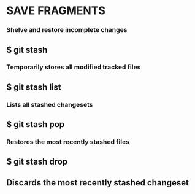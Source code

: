 # SAVE FRAGMENTS

### Shelve and restore incomplete changes

## \$ git stash

### Temporarily stores all modified tracked files

## \$ git stash list

### Lists all stashed changesets

## \$ git stash pop

### Restores the most recently stashed files

## \$ git stash drop

## Discards the most recently stashed changeset
